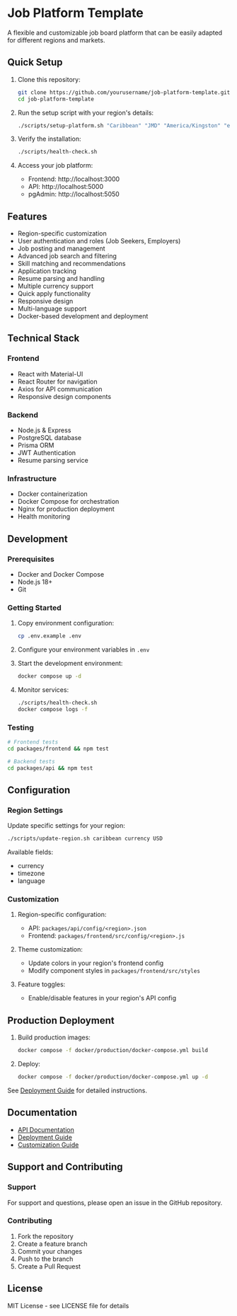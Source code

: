 # Job Platform Template

A flexible and customizable job board platform that can be easily adapted for different regions and markets.

## Quick Setup

1. Clone this repository:
   ```bash
   git clone https://github.com/yourusername/job-platform-template.git
   cd job-platform-template
   ```

2. Run the setup script with your region's details:
   ```bash
   ./scripts/setup-platform.sh "Caribbean" "JMD" "America/Kingston" "en"
   ```

3. Verify the installation:
   ```bash
   ./scripts/health-check.sh
   ```

4. Access your job platform:
   - Frontend: http://localhost:3000
   - API: http://localhost:5000
   - pgAdmin: http://localhost:5050

## Features

- Region-specific customization
- User authentication and roles (Job Seekers, Employers)
- Job posting and management
- Advanced job search and filtering
- Skill matching and recommendations
- Application tracking
- Resume parsing and handling
- Multiple currency support
- Quick apply functionality
- Responsive design
- Multi-language support
- Docker-based development and deployment

## Technical Stack

### Frontend
- React with Material-UI
- React Router for navigation
- Axios for API communication
- Responsive design components

### Backend
- Node.js & Express
- PostgreSQL database
- Prisma ORM
- JWT Authentication
- Resume parsing service

### Infrastructure
- Docker containerization
- Docker Compose for orchestration
- Nginx for production deployment
- Health monitoring

## Development

### Prerequisites
- Docker and Docker Compose
- Node.js 18+
- Git

### Getting Started

1. Copy environment configuration:
   ```bash
   cp .env.example .env
   ```

2. Configure your environment variables in `.env`

3. Start the development environment:
   ```bash
   docker compose up -d
   ```

4. Monitor services:
   ```bash
   ./scripts/health-check.sh
   docker compose logs -f
   ```

### Testing
```bash
# Frontend tests
cd packages/frontend && npm test

# Backend tests
cd packages/api && npm test
```

## Configuration

### Region Settings
Update specific settings for your region:
```bash
./scripts/update-region.sh caribbean currency USD
```

Available fields:
- currency
- timezone
- language

### Customization

1. Region-specific configuration:
   - API: `packages/api/config/<region>.json`
   - Frontend: `packages/frontend/src/config/<region>.js`

2. Theme customization:
   - Update colors in your region's frontend config
   - Modify component styles in `packages/frontend/src/styles`

3. Feature toggles:
   - Enable/disable features in your region's API config

## Production Deployment

1. Build production images:
   ```bash
   docker compose -f docker/production/docker-compose.yml build
   ```

2. Deploy:
   ```bash
   docker compose -f docker/production/docker-compose.yml up -d
   ```

See [Deployment Guide](docs/DEPLOYMENT.md) for detailed instructions.

## Documentation

- [API Documentation](docs/API.md)
- [Deployment Guide](docs/DEPLOYMENT.md)
- [Customization Guide](docs/CUSTOMIZATION.md)

## Support and Contributing

### Support
For support and questions, please open an issue in the GitHub repository.

### Contributing
1. Fork the repository
2. Create a feature branch
3. Commit your changes
4. Push to the branch
5. Create a Pull Request

## License

MIT License - see LICENSE file for details
